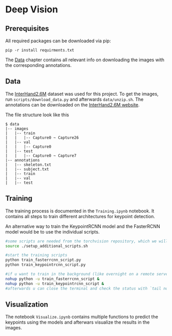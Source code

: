 # Deep Vision

## Prerequisites

All required packages can be downloaded via pip:
```
pip -r install requirments.txt
```

The [Data](#data) chapter contains all relevant info on downloading the images with the corresponding annotations.



## Data

The [InterHand2.6M](https://mks0601.github.io/InterHand2.6M/) dataset was used for this project.
To get the images, run `scripts/download_data.py` and afterwards `data/unzip.sh`.
The annotations can be downloaded on the [InterHand2.6M website](https://mks0601.github.io/InterHand2.6M/).

The file structure look like this

```
$ data
|-- images
|   |-- train
|   |   |-- Capture0 ~ Capture26
|   |-- val
|   |   |-- Capture0
|   |-- test
|   |   |-- Capture0 ~ Capture7
|-- annotations
|   |-- skeleton.txt
|   |-- subject.txt
|   |-- train
|   |-- val
|   |-- test
```

## Training

The training process is documented in the `Training.ipynb` notebook. It contains all steps to train different architectures for keypoint detection.  


An alternative way to train the KeypointRCNN model and the FasterRCNN model would be to use the individual scripts.

```bash
#some scripts are needed from the torchvision repository, which we will download using a script
source ./setup_additional_scripts.sh

#start the training scripts 
python train_fasterrcnn_script.py
python train_keypointrcnn_script.py

#if u want to train in the background (like overnight on a remote server), use nohup
nohup python -u train_fasterrcnn_script &
nohup python -u train_keypointrcnn_script &
#afterwards u can close the terminal and check the status with `tail nohup.out`
```

## Visualization
The notebook `Visualize.ipynb` contains multiple functions to predict the keypoints using the models and afterwars visualize the results in the images.
